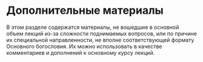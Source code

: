 # Дополнительные материалы

В этом разделе содержатся материалы, не вошедшие в основной объем лекций из-за сложности поднимаемых вопросов, или по причине их специальной направленности, не вполне соответствующей формату Основного богословия. Их можно использовать в качестве комментариев и дополнений к основному курсу лекций.
